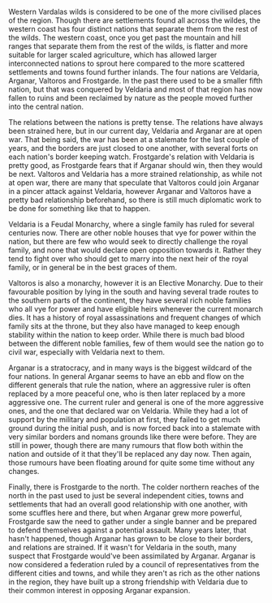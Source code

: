 Western Vardalas wilds is considered to be one of the more civilised places of the region. Though there are settlements found all across the wildes, the western coast has four distinct nations that separate them from the rest of the wilds. The western coast, once you get past the mountain and hill ranges that separate them from the rest of the wilds, is flatter and more suitable for larger scaled agriculture, which has allowed larger interconnected nations to sprout here compared to the more scattered settlements and towns found further inlands. The four nations are Veldaria, Arganar, Valtoros and Frostgarde. In the past there used to be a smaller fifth nation, but that was conquered by Veldaria and most of that region has now fallen to ruins and been reclaimed by nature as the people moved further into the central nation.

The relations between the nations is pretty tense. The relations have always been strained here, but in our current day, Veldaria and Arganar are at open war. That being said, the war has been at a stalemate for the last couple of years, and the borders are just closed to one another, with several forts on each nation's border keeping watch. Frostgarde's relation with Veldaria is pretty good, as Frostgarde fears that if Arganar should win, then they would be next. Valtoros and Veldaria has a more strained relationship, as while not at open war, there are many that speculate that Valtoros could join Arganar in a pincer attack against Veldaria, however Arganar and Valtoros have a pretty bad relationship beforehand, so there is still much diplomatic work to be done for something like that to happen.

Veldaria is a Feudal Monarchy, where a single family has ruled for several centuries now. There are other noble houses that vye for power within the nation, but there are few who would seek to directly challenge the royal family, and none that would declare open opposition towards it. Rather they tend to fight over who should get to marry into the next heir of the royal family, or in general be in the best graces of them.

Valtoros is also a monarchy, however it is an Elective Monarchy. Due to their favourable position by lying in the south and having several trade routes to the southern parts of the continent, they have several rich noble families who all vye for power and have eligible heirs whenever the current monarch dies. It has a history of royal assassinations and frequent changes of which family sits at the throne, but they also have managed to keep enough stability within the nation to keep order. While there is much bad blood between the different noble families, few of them would see the nation go to civil war, especially with Veldaria next to them.

Arganar is a stratocracy, and in many ways is the biggest wildcard of the four nations. In general Arganar seems to have an ebb and flow on the different generals that rule the nation, where an aggressive ruler is often replaced by a more peaceful one, who is then later replaced by a more aggressive one. The current ruler and general is one of the more aggressive ones, and the one that declared war on Veldaria. While they had a lot of support by the military and population at first, they failed to get much ground during the initial push, and is now forced back into a stalemate with very similar borders and nomans grounds like there were before. They are still in power, though there are many rumours that flow both within the nation and outside of it that they'll be replaced any day now. Then again, those rumours have been floating around for quite some time without any changes.

Finally, there is Frostgarde to the north. The colder northern reaches of the north in the past used to just be several independent cities, towns and settlements that had an overall good relationship with one another, with some scuffles here and there, but when Arganar grew more powerful, Frostgarde saw the need to gather under a single banner and be prepared to defend themselves against a potential assault. Many years later, that hasn't happened, though Arganar has grown to be close to their borders, and relations are strained. If it wasn't for Veldaria in the south, many suspect that Frostgarde would've been assimilated by Arganar. Arganar is now considered a federation ruled by a council of representatives from the different cities and towns, and while they aren't as rich as the other nations in the region, they have built up a strong friendship with Veldaria due to their common interest in opposing Arganar expansion.

